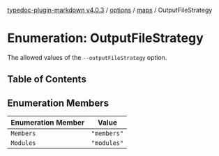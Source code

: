 [typedoc-plugin-markdown v4.0.3](../../../../README.md) / [options](../../../README.md) / [maps](../README.md) / OutputFileStrategy

# Enumeration: OutputFileStrategy

The allowed values of the `--outputFileStrategy` option.

## Table of Contents

## Enumeration Members

| Enumeration Member | Value       |
| ------------------ | ----------- |
| `Members`          | `"members"` |
| `Modules`          | `"modules"` |
